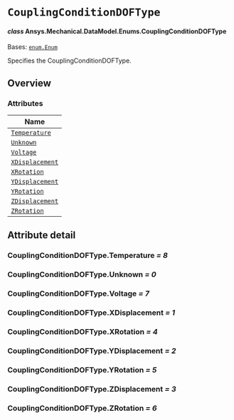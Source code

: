 # `CouplingConditionDOFType`

<a id="ansys.mechanical.stubs.v242.Ansys.Mechanical.DataModel.Enums.CouplingConditionDOFType"></a>

#### *class* Ansys.Mechanical.DataModel.Enums.CouplingConditionDOFType

Bases: [`enum.Enum`](https://docs.python.org/3/library/enum.html#enum.Enum)

Specifies the CouplingConditionDOFType.

<!-- !! processed by numpydoc !! -->

<a id="overview"></a>

## Overview

### Attributes

| Name |
| ------------------------------------------------------------ |
| [`Temperature`](#CouplingConditionDOFType.Temperature) |
| [`Unknown`](#CouplingConditionDOFType.Unknown) |
| [`Voltage`](#CouplingConditionDOFType.Voltage) |
| [`XDisplacement`](#CouplingConditionDOFType.XDisplacement) |
| [`XRotation`](#CouplingConditionDOFType.XRotation) |
| [`YDisplacement`](#CouplingConditionDOFType.YDisplacement) |
| [`YRotation`](#CouplingConditionDOFType.YRotation) |
| [`ZDisplacement`](#CouplingConditionDOFType.ZDisplacement) |
| [`ZRotation`](#CouplingConditionDOFType.ZRotation) |

<a id="attribute-detail"></a>

## Attribute detail

<a id="CouplingConditionDOFType.Temperature"></a>

### CouplingConditionDOFType.Temperature *= 8*

<a id="CouplingConditionDOFType.Unknown"></a>

### CouplingConditionDOFType.Unknown *= 0*

<a id="CouplingConditionDOFType.Voltage"></a>

### CouplingConditionDOFType.Voltage *= 7*

<a id="CouplingConditionDOFType.XDisplacement"></a>

### CouplingConditionDOFType.XDisplacement *= 1*

<a id="CouplingConditionDOFType.XRotation"></a>

### CouplingConditionDOFType.XRotation *= 4*

<a id="CouplingConditionDOFType.YDisplacement"></a>

### CouplingConditionDOFType.YDisplacement *= 2*

<a id="CouplingConditionDOFType.YRotation"></a>

### CouplingConditionDOFType.YRotation *= 5*

<a id="CouplingConditionDOFType.ZDisplacement"></a>

### CouplingConditionDOFType.ZDisplacement *= 3*

<a id="CouplingConditionDOFType.ZRotation"></a>

### CouplingConditionDOFType.ZRotation *= 6*


